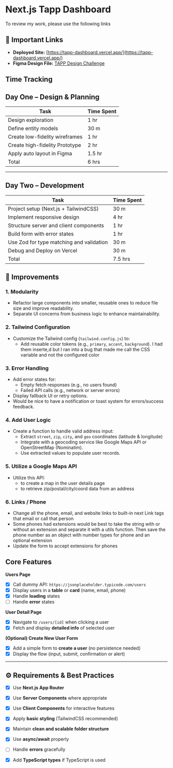 #  Next.js Tapp Dashboard
To review my work, please use the following links
## 🔗 Important Links

- **Deployed Site:** [https://tapp-dashboard.vercel.app/](https://tapp-dashboard.vercel.app/)
- **Figma Design File:** [TAPP Design Challenge](https://www.figma.com/design/J2oePoTLpgclY2fS3ECRFh/TAPP-Design-Challenge?node-id=0-1&t=A953kHbW7JXzz5RL-1)

## Time Tracking

## Day One – Design & Planning

| Task                              | Time Spent | 
|-----------------------------------|------------|
| Design exploration                |    1 hr        |
| Define entity models              |      30 m      | 
| Create low-fidelity wireframes    |      1 hr      | [
| Create high-fidelity Prototype |      2 hr      | 
| Apply auto layout in Figma        |      1.5 hr      | 
 Total  | 6 hrs
---

## Day Two – Development

| Task                                     | Time Spent | 
|------------------------------------------|------------|
| Project setup (Next.js + TailwindCSS)    |    30 m        | 
| Implement responsive design              |      4 hr      | 
| Structure server and client components   |       1 hr     | 
| Build form with error states             |       1 hr     | 
| Use Zod for type matching and validation |        30 m    | 
| Debug and Deploy on Vercel             |        30 m    | 
Total | 7.5 hrs

## 🚧 Improvements

### 1. Modularity
- Refactor large components into smaller, reusable ones to reduce file size and improve readability.
- Separate UI concerns from business logic to enhance maintainability.

### 2. Tailwind Configuration
- Customize the Tailwind config (`tailwind.config.js`) to:
  - Add reusable color tokens (e.g., `primary`, `accent`, `background`). I had them inserte,d but I ran into a bug that made me call the CSS variable and not the configured color


### 3. Error Handling
- Add error states for:
  - Empty fetch responses (e.g., no users found)
  - Failed API calls (e.g., network or server errors)
- Display fallback UI or retry options.
- Would be nice to have a notification or toast system for errors/success feedback.

### 4. Add User Logic
- Create a function to handle valid address input:
  - Extract `street`, `zip`, `city`, and `geo` coordinates (latitude & longitude)
  - Integrate with a geocoding service like Google Maps API or OpenStreetMap (Nominatim).
  - Use extracted values to populate user records.
 
### 5. Utilize a Google Maps API
- Utilize this API:
   - to create a map in the user details page
   - to retrieve zip/postal/city/coord data from an address
 
### 6. Links / Phone
 - Change all the phone, email, and website links to built-in next Link tags that email or call that person
 - Some phones had extensions would be best to take the string with or without an extension and separate it with a utils function. Then save the phone number as an object with number types for phone and an optional extension
  - Update the form to accept extensions for phones

## Core Features

**Users Page**
  - [x] Call dummy API: `https://jsonplaceholder.typicode.com/users`
  - [x] Display users in a **table** or **card** (name, email, phone)
  - [x] Handle **loading**  states
  - [ ] Handle **error** states

**User Detail Page**
  - [x] Navigate to `/users/[id]` when clicking a user
  - [x] Fetch and display **detailed info** of selected user

**(Optional) Create New User Form**
  - [x] Add a simple form to **create a user** (no persistence needed)
  - [x] Display the flow (input, submit, confirmation or alert)

---

## ⚙️ Requirements & Best Practices

- [x] Use **Next.js App Router**
- [x] Use **Server Components** where appropriate
- [x] Use **Client Components** for interactive features
- [x] Apply **basic styling** (TailwindCSS recommended)
- [x] Maintain **clean and scalable folder structure**
- [x] Use **async/await** properly
- [ ] Handle **errors** gracefully
- [x] Add **TypeScript types** if TypeScript is used


